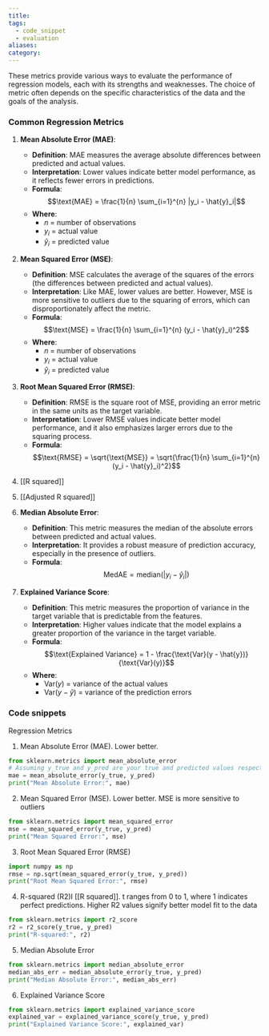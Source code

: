 ```yaml
---
title: 
tags:
  - code_snippet
  - evaluation
aliases: 
category:
---
```

These metrics provide various ways to evaluate the performance of regression models, each with its strengths and weaknesses. The choice of metric often depends on the specific characteristics of the data and the goals of the analysis.
### Common Regression Metrics

1. **Mean Absolute Error (MAE)**:
   - **Definition**: MAE measures the average absolute differences between predicted and actual values.
   - **Interpretation**: Lower values indicate better model performance, as it reflects fewer errors in predictions.
   - **Formula**: 
   $$\text{MAE} = \frac{1}{n} \sum_{i=1}^{n} |y_i - \hat{y}_i|$$
   - **Where**:
     - $n$ = number of observations
     - $y_i$ = actual value
     - $\hat{y}_i$ = predicted value

2. **Mean Squared Error (MSE)**:
   - **Definition**: MSE calculates the average of the squares of the errors (the differences between predicted and actual values).
   - **Interpretation**: Like MAE, lower values are better. However, MSE is more sensitive to outliers due to the squaring of errors, which can disproportionately affect the metric.
   - **Formula**: 
   $$\text{MSE} = \frac{1}{n} \sum_{i=1}^{n} (y_i - \hat{y}_i)^2$$
   - **Where**:
     - $n$ = number of observations
     - $y_i$ = actual value
     - $\hat{y}_i$ = predicted value

3. **Root Mean Squared Error (RMSE)**:
   - **Definition**: RMSE is the square root of MSE, providing an error metric in the same units as the target variable.
   - **Interpretation**: Lower RMSE values indicate better model performance, and it also emphasizes larger errors due to the squaring process.
   - **Formula**: 
   $$\text{RMSE} = \sqrt{\text{MSE}} = \sqrt{\frac{1}{n} \sum_{i=1}^{n} (y_i - \hat{y}_i)^2}$$

4. [[R squared]]

6. [[Adjusted R squared]]

7. **Median Absolute Error**:
   - **Definition**: This metric measures the median of the absolute errors between predicted and actual values.
   - **Interpretation**: It provides a robust measure of prediction accuracy, especially in the presence of outliers.
   - **Formula**: 
   $$ \text{MedAE} = \text{median}(|y_i - \hat{y}_i|) $$

6. **Explained Variance Score**:
   - **Definition**: This metric measures the proportion of variance in the target variable that is predictable from the features.
   - **Interpretation**: Higher values indicate that the model explains a greater proportion of the variance in the target variable.
   - **Formula**: 
  $$\text{Explained Variance} = 1 - \frac{\text{Var}(y - \hat{y})}{\text{Var}(y)}$$
   - **Where**:
     - $\text{Var}(y)$ = variance of the actual values
     - $\text{Var}(y - \hat{y})$ = variance of the prediction errors

### Code snippets

Regression Metrics

1. Mean Absolute Error (MAE). Lower better.

```python
from sklearn.metrics import mean_absolute_error
# Assuming y_true and y_pred are your true and predicted values respectively
mae = mean_absolute_error(y_true, y_pred)
print("Mean Absolute Error:", mae)
```

2. Mean Squared Error (MSE). Lower better. MSE is more sensitive to outliers

```python
from sklearn.metrics import mean_squared_error
mse = mean_squared_error(y_true, y_pred)
print("Mean Squared Error:", mse)
```

3. Root Mean Squared Error (RMSE)

```python
import numpy as np
rmse = np.sqrt(mean_squared_error(y_true, y_pred))
print("Root Mean Squared Error:", rmse)
```

4. R-squared (R2)I [[R squared]]. t ranges from 0 to 1, where 1 indicates perfect predictions. Higher R2 values signify better model fit to the data

```python
from sklearn.metrics import r2_score
r2 = r2_score(y_true, y_pred)
print("R-squared:", r2)
```

5. Median Absolute Error

```python
from sklearn.metrics import median_absolute_error
median_abs_err = median_absolute_error(y_true, y_pred)
print("Median Absolute Error:", median_abs_err)
```

6. Explained Variance Score

```python
from sklearn.metrics import explained_variance_score
explained_var = explained_variance_score(y_true, y_pred)
print("Explained Variance Score:", explained_var)
```
